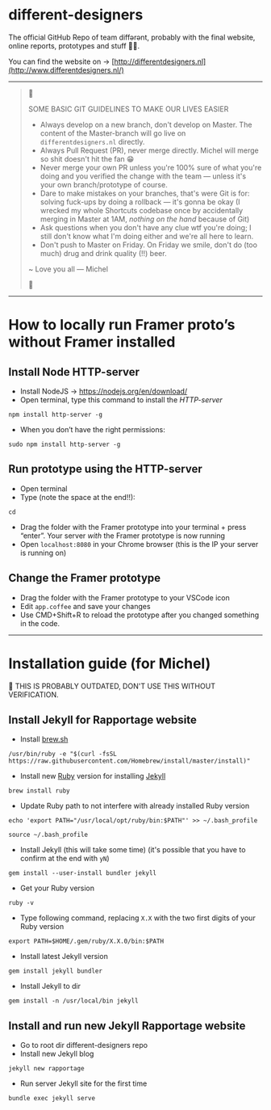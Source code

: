 # different-designers
The official GitHub Repo of team diffərənt, probably with the final website, online reports, prototypes and stuff 🤷‍♂️.

You can find the website on → [http://differentdesigners.nl](http://www.differentdesigners.nl/)

---

> 🔴
>  
> SOME BASIC GIT GUIDELINES TO MAKE OUR LIVES EASIER
> 
> - Always develop on a new branch, don't develop on Master. The content of the Master-branch will go live on `differentdesigners.nl` directly.
> - Always Pull Request (PR), never merge directly. Michel will merge so shit doesn't hit the fan 😁
> - Never merge your own PR unless you're 100% sure of what you're doing and you verified the change with the team — unless it's your own branch/prototype of course. 
> - Dare to make mistakes on your branches, that's were Git is for: solving fuck-ups by doing a rollback — it's gonna be okay (I wrecked my whole Shortcuts codebase once by accidentally merging in Master at 1AM, _nothing on the hand_ because of Git)
> - Ask questions when you don't have any clue wtf you're doing; I still don't know what I'm doing either and we're all here to learn.
> - Don't push to Master on Friday. On Friday we smile, don't do (too much) drug and drink quality (!!) beer.
> 
> ~ Love you all — Michel
> 
> 🔴

---

# How to locally run Framer proto’s without Framer installed

## Install Node HTTP-server
- Install NodeJS → https://nodejs.org/en/download/
- Open terminal, type this command to install the _HTTP-server_


```
npm install http-server -g
```

- When you don’t have the right permissions:


```
sudo npm install http-server -g
```

## Run prototype using the HTTP-server
- Open terminal
- Type (note the space at the end!!):


```
cd 
```

- Drag the folder with the Framer prototype into your terminal + press “enter”. Your server _with_ the Framer prototype is now running
- Open `localhost:8080` in your Chrome browser (this is the IP your server is running on)

## Change the Framer prototype
- Drag the folder with the Framer prototype to your VSCode icon
- Edit `app.coffee` and save your changes
- Use CMD+Shift+R to reload the prototype after you changed something in the code.

---

# Installation guide (for Michel)

🔴 THIS IS PROBABLY OUTDATED, DON'T USE THIS WITHOUT VERIFICATION.

## Install Jekyll for Rapportage website

- Install [brew.sh](https://brew.sh)

```
/usr/bin/ruby -e "$(curl -fsSL https://raw.githubusercontent.com/Homebrew/install/master/install)"
```

- Install new [Ruby](https://www.ruby-lang.org) version for installing [Jekyll](https://jekyllrb.com/)

```
brew install ruby
```

- Update Ruby path to not interfere with already installed Ruby version

```
echo 'export PATH="/usr/local/opt/ruby/bin:$PATH"' >> ~/.bash_profile

source ~/.bash_profile
```

- Install Jekyll (this will take some time) (it's possible that you have to confirm at the end with `yN`)

```
gem install --user-install bundler jekyll
```

- Get your Ruby version

```
ruby -v
```

- Type following command, replacing `X.X` with the two first digits of your Ruby version

```
export PATH=$HOME/.gem/ruby/X.X.0/bin:$PATH
```

- Install latest Jekyll version

```
gem install jekyll bundler
```

- Install Jekyll to dir

```
gem install -n /usr/local/bin jekyll
```

## Install and run new Jekyll Rapportage website
- Go to root dir different-designers repo
- Install new Jekyll blog

```
jekyll new rapportage
```

- Run server Jekyll site for the first time

```
bundle exec jekyll serve
```
